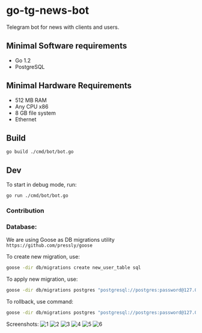 # go-tg-news-bot

Telegram bot for news with clients and users.

## Minimal Software requirements
* Go 1.2
* PostgreSQL

## Minimal Hardware Requirements
* 512 MB RAM
* Any CPU x86
* 8 GB file system
* Ethernet

## Build

```shell
go build ./cmd/bot/bot.go
```

## Dev

To start in debug mode, run:
```shell
go run ./cmd/bot/bot.go
```

### Contribution

### Database:
We are using Goose as DB migrations utility `https://github.com/pressly/goose`

To create new migration, use:
```sh
goose -dir db/migrations create new_user_table sql
```

To apply new migration, use:
```sh
goose -dir db/migrations postgres "postgresql://postgres:password@127.0.0.1:5432/newsbot?sslmode=disable" up
```

To rollback, use command:
```sh
goose -dir db/migrations postgres "postgresql://postgres:password@127.0.0.1:5432/newsbot?sslmode=disable" down
```

Screenshots:
![1](data/media/tg_bot_1.jpg)
![2](data/media/tg_bot_2.jpg)
![3](data/media/tg_bot_3.jpg)
![4](data/media/tg_bot_4.jpg)
![5](data/media/tg_bot_5.jpg)
![6](data/media/tg_bot_6.jpg)